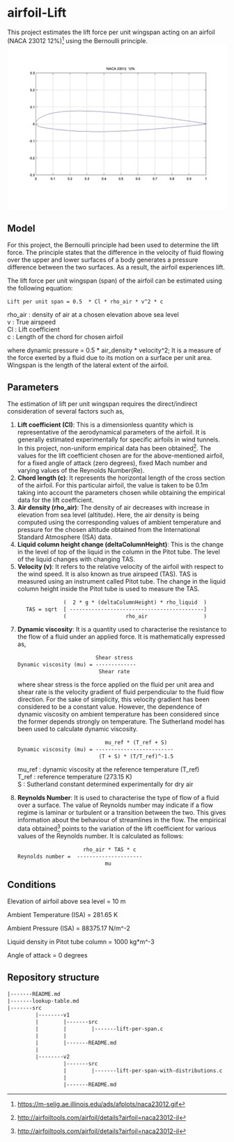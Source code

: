 # airfoil-Lift

This project estimates the lift force per unit wingspan acting on an airfoil (NACA 23012 12%)[^1] using the Bernoulli principle.
![NACA 23012 12%](naca23012%20(1).gif) 

## Model
For this project, the Bernoulli principle had been used to determine the lift force. The principle states that the difference in the velocity of fluid flowing over the upper and lower surfaces of a body generates a pressure difference between the two surfaces. As a result, the airfoil experiences lift.  

The lift force per unit wingspan (span) of the airfoil can be estimated using the following equation:

```
Lift per unit span = 0.5  * Cl * rho_air * v^2 * c
```
 rho_air     : density of air at a chosen elevation above sea level <br>
      v      : True airspeed  <br>
      Cl     : Lift coefficient  <br>
      c      : Length of the chord for chosen airfoil  <br>


where dynamic pressure = 0.5 * air_density * velocity^2; It is a measure of the force exerted by a fluid due to its motion on a surface per unit area. 
Wingspan is the length of the lateral extent of the airfoil.

## Parameters
The estimation of lift per unit wingspan requires the direct/indirect consideration of several factors such as,
1. **Lift coefficient (Cl)**: This is a dimensionless quantity which is representative of the aerodynamical parameters of the airfoil. It is generally estimated experimentally for specific airfoils in wind tunnels. In this project, non-uniform empirical data has been obtained[^2]. The values for the lift coefficient chosen are for the above-mentioned airfoil, for a fixed angle of attack (zero degrees), fixed Mach number and varying values of the Reynolds Number(Re).
2. **Chord length (c)**: It represents the horizontal length of the cross section of the airfoil. For this particular airfoil, the value is taken to be 0.1m taking into account the parameters chosen while obtaining the empirical data for the lift coefficient.
3. **Air density (rho_air)**: The density of air decreases with increase in elevation from sea level (altitude). Here, the air density is being computed using the corresponding values of ambient temperature and pressure for the chosen altitude obtained from the International Standard Atmosphere (ISA) data.
4. **Liquid column height change (deltaColumnHeight)**: This is the change in the level of top of the liquid in the column in the Pitot tube. The level of the liquid changes with changing TAS.
5. **Velocity (v)**: It refers to the relative velocity of the airfoil with respect to the wind speed. It is also known as true airspeed (TAS). TAS is measured using an instrument called Pitot tube. The change in the liquid column height inside the Pitot tube is used to measure the TAS.
   
```
                  (  2 * g * (deltaColumnHeight) * rho_liquid  )
      TAS = sqrt  [ -------------------------------------------]
                  (                   rho_air                  )
```
7. **Dynamic viscosity**: It is a quantity used to characterise the resistance to the flow of a fluid under an applied force. It is mathematically expressed as,

   ```
                            Shear stress
   Dynamic viscosity (mu) = -------------
                             Shear rate
   ```
   
   where shear stress is the force applied on the fluid per unit area and shear rate is the velocity gradient of fluid          perpendicular to the fluid flow direction. For the sake of simplicity, this velocity gradient has been considered to be a    constant value. However, the dependence of dynamic viscosity on ambient temperature has been considered since the    former depends strongly on temperature. The Sutherland model has been used to calculate dynamic viscosity.

   ```
                               mu_ref * (T_ref + S)
   Dynamic viscosity (mu) = -------------------------
                             (T + S) * (T/T_ref)^-1.5
   ```
   
   mu_ref : dynamic viscosity at the reference temperature (T_ref) <br>
   T_ref  : reference temperature (273.15 K) <br>
   S      : Sutherland constant determined experimentally for dry air
   
6. **Reynolds Number**: It is used to characterise the type of flow of a fluid over a surface. The value of Reynolds number may indicate if a flow regime is laminar or turbulent or a transition between the two. This gives information about the behaviour of streamlines in the flow. The empirical data obtained[^2] points to the variation of the lift coefficient for various values of the Reynolds number. It is calculated as follows:
   ```
                        rho_air * TAS * c
   Reynolds number =  ---------------------
                               mu

   ```

## Conditions

Elevation of airfoil above sea level = 10 m    

Ambient Temperature (ISA)            = 281.65 K   

Ambient Pressure (ISA)               = 88375.17 N/m^-2

Liquid density in Pitot tube column  = 1000 kg*m^-3

Angle of attack                      = 0 degrees

## Repository structure
```
|-------README.md
|-------lookup-table.md
|-------src
         |--------v1
         |        |-------src
         |        |        |-------lift-per-span.c
         |        |
         |        |-------README.md
         |
         |--------v2
                  |-------src
                  |        |-------lift-per-span-with-distributions.c
                  |
                  |-------README.md

```


[^1]: https://m-selig.ae.illinois.edu/ads/afplots/naca23012.gif
[^2]: http://airfoiltools.com/airfoil/details?airfoil=naca23012-il
